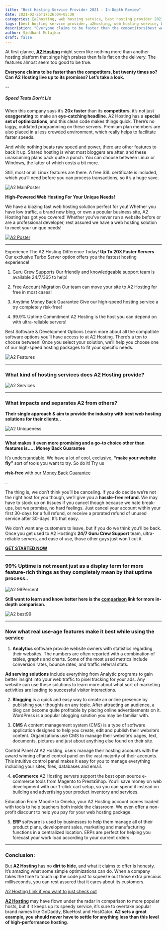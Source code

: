 ```yaml
---
title: "Best Hosting Service Provider 2021 - In-Depth Review"
date: 2021-02-25T17:26:04+05:30
categories: [a2hosting, web hosting service, best hosting provider 2021, sidblogs, best web host, best wordpress hostings]
tags: [best hosting service provider, a2hosting, web hosting service, best hosting provider 2021, sidblogs, best web host, best wordpress hostings, best web hosting 2021, fastest web hosting]
description: "Everyone claims to be faster than the competitors(best web host), but 20 times so? Can A2 Hosting live up to its promises? Let’s take a look."
author: Siddhant Mulajkar
draft: false
---
```



At first glance, **[A2 Hosting](http://www.a2hosting.com?aid=fceb43ba)** might seem like nothing more than another hosting platform that sings high praises then falls flat on the delivery. The features almost seem too good to be true.

**Everyone claims to be faster than the competitors, but twenty times so? Can A2 Hosting live up to its promises? Let’s take a look.**

--

##### Speed Tests Don’t Lie

When this company says it’s **20x faster** than its **competitors**, it’s not just **exaggerating** to make an **eye-catching headline**. A2 Hosting has a **special set of optimizations**, and this clean code makes things quick. There’s no laggy, outdated programming on these servers. Premium plan members are also placed in a less crowded environment, which really helps to facilitate faster speeds.

And while nothing beats raw speed and power, there are other features to back it up. Shared hosting is what most bloggers are after, and these unassuming plans pack quite a punch. You can choose between Linux or Windows, the latter of which costs a bit more.

Still, most or all Linux features are there. A free SSL certificate is included, which you’ll need before you can process transactions, so it’s a huge save.

![A2 MainPoster](/images/postimgs/a2main.png)

**High-Powered Web Hosting For Your Unique Needs!** 

We have a blazing fast web hosting solution perfect for you! Whether you have low traffic, a brand new blog, or own a popular business site, A2 Hosting has got you covered! Whether you’ve never run a website before or are a professional developer, rest assured we have a web hosting solution to meet your unique needs!

[![A2 Poster](/images/postimgs/a2hostref.png)](http://www.a2hosting.com?aid=fceb43ba "A2 Poster")

---

Experience The A2 Hosting Difference Today! **Up To 20X Faster Servers**
Our exclusive Turbo Server option offers you the fastest hosting experience!


1. Guru Crew Supports Our friendly and knowledgeable support team is available 24/7/365 to help!

2. Free Account Migration Our team can move your site to A2 Hosting for free in most cases!

3. Anytime Money Back Guarantee Give our high-speed hosting service a try completely risk-free!

4. 99.9% Uptime Commitment A2 Hosting is the host you can depend on with ultra-reliable servers!

Best Software & Development Options
Learn more about all the compatible software options you’ll have access to at A2 Hosting. There’s a ton to choose between! Once you select your solution, we’ll help you choose one of our high-speed hosting packages to fit your specific needs.


![A2 Features](/images/postimgs/features.png)

---

### What kind of hosting services does A2 Hosting provide?


![A2 Services](/images/postimgs/a2services.png)


---


### What impacts and separates A2 from others?

**Their single approach & aim to provide the industry with best web hosting solutions for their clients..**

![A2 Uniqueness](/images/postimgs/a2unique.png)


---

**What makes it even more promising and a go-to choice other than features is..... Money Back Guarantee**


It’s understandable. We have a lot of cool, exclusive, **“make your website fly”** sort of tools you want to try. So do it! Try us

**risk-free**  with our  [Money Back Guarantee](https://www.a2hosting.com/about/policies/billing#6.-Refunds)

..

The thing is, we don’t think you’ll be canceling. If you do decide we’re not the right host for you though, we’ll give you a **hassle-free refund**. We may have to stock up on tissues if you cancel though because we hate break-ups, but we promise, no hard feelings. Just cancel your account within your first 30-days for a full refund, or receive a prorated refund of unused service after 30-days. It’s that easy.

We don’t want any customers to leave, but if you do we think you’ll be back. Once you get used to A2 Hosting’s **24/7 Guru Crew Support** team, ultra-reliable servers, and ease of use, those other guys just won’t cut it.

**[GET STARTED NOW](http://www.a2hosting.com?aid=fceb43ba)**

---


### 99% Uptime is not meant just as a display term for more feature-rich things as they completely mean by that uptime process..

![A2 99Percent](/images/postimgs/99peruptime.png)

**Still want to learn and know better here is the [comparison](https://www.a2hosting.com/compare) link for more in-depth comparison.**

![A2 best99](/images/postimgs/bestindustry99up.png)

---

### Now what real use-age features make it best while using the service

1. **Analytics** software provide website owners with statistics regarding their websites. The numbers are often reported with a combination of tables, graphs and charts. Some of the most used metrics include conversion rates, bounce rates, and traffic referral stats.


**Ad serving solutions** include everything from Analytic programs to gain better insight into your web traffic to pixel tracking for your ads. Any website can use these solutions to learn more about what sort of marketing activities are leading to successful visitor interactions.

2. **Blogging** is a quick and easy way to create an online presence by publishing your thoughts on any topic. After attracting an audience, a blog can become quite profitable by placing online advertisements on it. WordPress is a popular blogging solution you may be familiar with.

3. **CMS**
A content management system (CMS) is a type of software application designed to help you create, edit and publish their website’s content. Organizations use CMS to manage their website’s pages, text, documents, pictures and just about anything else found on their site.

Control Panel
At A2 Hosting, users manage their hosting accounts with the award winning cPanel control panel on the vast majority of their accounts. This intuitive control panel makes it easy for you to manage everything including your sites, files, databases and email.

4. **eCommerce**
A2 Hosting servers support the best open source e-commerce tools from Magento to PrestaShop. You’ll save money on web development with our 1-click cart setup, so you can spend it instead on building and advertising your product inventory and services.

Education
From Moodle to Omeka, your A2 Hosting account comes loaded with tools to help teachers both inside the classroom. We even offer a non-profit discount to help you pay for your web hosting package.

5. **ERP** software is used by businesses to help them manage all of their product plans, development sales, marketing and manufacturing functions in a centralized location. ERPs are perfect for helping you forecast your work load according to your current orders.

---

### Conclusion:
But **A2 Hosting** has no **dirt to hide**, and what it claims to offer is honesty. It’s amazing what some simple optimizations can do. When a company takes the time to touch up the code just to squeeze out those extra precious milliseconds, you can rest assured that it cares about its customers.

[A2 Hosting Link if you want to just check out](http://www.a2hosting.com?aid=fceb43ba)

**[A2 Hosting](http://www.a2hosting.com?aid=fceb43ba)** may have flown under the radar in comparison to more popular hosts, but if it keeps up its speedy service, it’s sure to overtake popular brand names like GoDaddy, BlueHost and HostGator. **A2 sets a great example, you should never have to settle for anything less than this level of high-performance hosting**.

